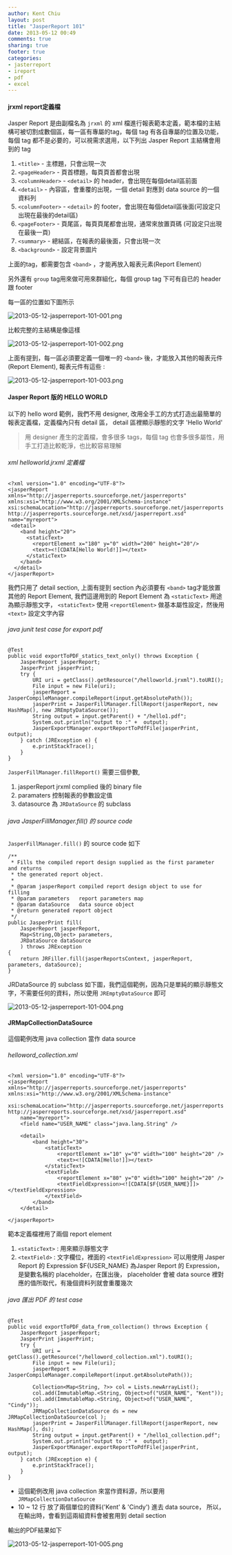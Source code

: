 ```yaml
---
author: Kent Chiu
layout: post
title: "JasperReport 101"
date: 2013-05-12 00:49
comments: true
sharing: true
footer: true
categories: 
- jasterreport
- ireport
- pdf
- excel
---
```



#### jrxml  report定義檔

Jasper Report 是由副檔名為 `jrxml` 的 xml 檔進行報表範本定義，範本檔的主結構可被切割成數個區，每一區有專屬的tag，每個 tag 有各自專屬的位置及功能，
每個 tag 都不是必要的，可以視需求選用，以下列出 Jasper Report 主結構會用到的 tag

1. `<title>` 			- 主標題，只會出現一次
2. `<pageHeader>` 		- 頁首標題，每頁頁首都會出現
3. `<columnHeader>`		- `<detail>` 的 header，會出現在每個detail區前面
4. `<detail>` 			- 內容區，會重覆的出現，一個 detail 對應到 data source 的一個資料列
5. `<columnFooter>`     - `<detail>` 的 footer，會出現在每個detail區後面(可設定只出現在最後的detail區)
6. `<pageFooter>` 		- 頁尾區，每頁頁尾都會出現，通常來放置頁碼 (可設定只出現在最後一頁)
7. `<summary>`			- 總結區，在報表的最後面，只會出現一次
8. `<background>`		- 設定背景圖片


上面的tag，都需要包含 `<band>` ，才能再放入報表元素(Report Element）

另外還有 `group` tag用來做可用來群組化，每個 group tag 下可有自已的 header 跟 footer


每一區的位置如下圖所示

![2013-05-12-jasperreport-101-001.png][]


比較完整的主結構是像這樣

![2013-05-12-jasperreport-101-002.png][]


上面有提到，每一區必須要定義一個唯一的 `<band>` 後，才能放入其他的報表元件 (Report Element), 報表元件有這些 :

![2013-05-12-jasperreport-101-003.png][]


#### Jasper Report 版的 HELLO WORLD

以下的 hello word 範例，我們不用 designer, 改用全手工的方式打造出最簡單的報表定義檔，定義檔內只有 detail 區， detail 區裡顯示靜態的文字 'Hello World'

> 用 designer 產生的定義檔，會多很多 tags，每個 tag 也會多很多屬性，用手工打造比較乾淨，也比較容易理解


###### xml helloworld.jrxml 定義檔
	<?xml version="1.0" encoding="UTF-8"?>
	<jasperReport xmlns="http://jasperreports.sourceforge.net/jasperreports" xmlns:xsi="http://www.w3.org/2001/XMLSchema-instance" xsi:schemaLocation="http://jasperreports.sourceforge.net/jasperreports http://jasperreports.sourceforge.net/xsd/jasperreport.xsd" name="myreport">
	 <detail>
	    <band height="20">
	      <staticText>
	        <reportElement x="180" y="0" width="200" height="20"/>
	        <text><![CDATA[Hello World!]]></text>
	      </staticText>
	    </band>
	  </detail>
	</jasperReport>


我們只用了 detail section, 上面有提到 section 內必須要有 `<band>` tag才能放置其他的 Report Element, 我們這邊用到的 Report Element 為
`<staticText>` 用途為顯示靜態文字， `<staticText>` 使用 `<reportElement>` 做基本屬性設定，然後用 `<text>` 設定文字內容


######  java junit test case for export pdf 
	@Test
	public void exportToPDF_statics_text_only() throws Exception {
		JasperReport jasperReport;
		JasperPrint jasperPrint;
		try {
			URI uri = getClass().getResource("/helloworld.jrxml").toURI();
			File input = new File(uri);
			jasperReport = JasperCompileManager.compileReport(input.getAbsolutePath());
			jasperPrint = JasperFillManager.fillReport(jasperReport, new HashMap(), new JREmptyDataSource());
			String output = input.getParent() + "/hello1.pdf";
			System.out.println("output to :" +  output);
			JasperExportManager.exportReportToPdfFile(jasperPrint, output);
		} catch (JRException e) {
			e.printStackTrace();
		}
	}



`JasperFillManager.fillReport()` 需要三個參數, 

1. 	jasperReport
	jrxml complied 後的 binary file
2.	paramaters
	控制報表的參數設定值
3.	datasource 為 `JRDataSource` 的 subclass


######  java JasperFillManager.fill() 的 source code

`JasperFillManager.fill()` 的 source code 如下

	/**
	 * Fills the compiled report design supplied as the first parameter and returns
	 * the generated report object.
	 * 
	 * @param jasperReport compiled report design object to use for filling
	 * @param parameters   report parameters map
	 * @param dataSource   data source object
	 * @return generated report object
	 */
	public JasperPrint fill(
		JasperReport jasperReport, 
		Map<String,Object> parameters, 
		JRDataSource dataSource
		) throws JRException
	{
		return JRFiller.fill(jasperReportsContext, jasperReport, parameters, dataSource);
	}

JRDataSource 的 subclass 如下圖，我們這個範例，因為只是單純的顯示靜態文字，不需要任何的資料，所以使用 `JREmptyDataSource` 即可

![2013-05-12-jasperreport-101-004.png][]


#### JRMapCollectionDataSource

這個範例改用 java collection 當作 data source

###### helloword_collection.xml

	<?xml version="1.0" encoding="UTF-8"?>
	<jasperReport xmlns="http://jasperreports.sourceforge.net/jasperreports" xmlns:xsi="http://www.w3.org/2001/XMLSchema-instance"
		xsi:schemaLocation="http://jasperreports.sourceforge.net/jasperreports http://jasperreports.sourceforge.net/xsd/jasperreport.xsd"
		name="myreport">
		<field name="USER_NAME" class="java.lang.String" />

		<detail>
			<band height="30">
				<staticText>
					<reportElement x="10" y="0" width="100" height="20" />
					<text><![CDATA[Hello!]]></text>
				</staticText>
				<textField>
					<reportElement x="80" y="0" width="100" height="20" />
					<textFieldExpression><![CDATA[$F{USER_NAME}]]></textFieldExpression>
				</textField>
			</band>
		</detail>

	</jasperReport>


範本定義檔裡用了兩個 report element 

1.	`<staticText>` : 用來顯示靜態文字
2.	`<textField>`  : 文字欄位，裡面的 `<textFieldExpression>` 可以用使用 Jasper Report 的 Expression
	$F{USER_NAME} 為Jasper Report 的 Expression，是變數名稱的 placeholder，在匯出後， 
	placeholder 會被 data source 裡對應的值所取代，有幾個資料列就會重覆幾次
 

######  java 匯出 PDF 的 test case
	@Test
	public void exportToPDF_data_from_collection() throws Exception {
		JasperReport jasperReport;
		JasperPrint jasperPrint;
		try {
			URI uri = getClass().getResource("/helloword_collection.xml").toURI();
			File input = new File(uri);
			jasperReport = JasperCompileManager.compileReport(input.getAbsolutePath());

			Collection<Map<String, ?>> col = Lists.newArrayList();
			col.add(ImmutableMap.<String, Object>of("USER_NAME", "Kent"));
			col.add(ImmutableMap.<String, Object>of("USER_NAME", "Cindy"));
			JRMapCollectionDataSource ds = new JRMapCollectionDataSource(col );
			jasperPrint = JasperFillManager.fillReport(jasperReport, new HashMap(), ds);
			String output = input.getParent() + "/hello1_collection.pdf";
			System.out.println("output to :" +  output);
			JasperExportManager.exportReportToPdfFile(jasperPrint, output);
		} catch (JRException e) {
			e.printStackTrace();
		}
	}


- 這個範例改用 java collection 來當作資料源，所以要用 `JRMapCollectionDataSource`
- 10 ~ 12 行 放了兩個單位的資料('Kent' & 'Cindy') 進去 data source， 所以，在輸出時，會看到這兩組資料會被套用到 detail section 


輸出的PDF結果如下

![2013-05-12-jasperreport-101-005.png][]



[2013-05-12-jasperreport-101-001.png]: http://blog.kent-chiu.com/images/2013-05-12/2013-05-12-jasperreport-101-001.png
[2013-05-12-jasperreport-101-002.png]: http://blog.kent-chiu.com/images/2013-05-12/2013-05-12-jasperreport-101-002.png
[2013-05-12-jasperreport-101-003.png]: http://blog.kent-chiu.com/images/2013-05-12/2013-05-12-jasperreport-101-003.png
[2013-05-12-jasperreport-101-004.png]: http://blog.kent-chiu.com/images/2013-05-12/2013-05-12-jasperreport-101-004.png
[2013-05-12-jasperreport-101-005.png]: http://blog.kent-chiu.com/images/2013-05-12/2013-05-12-jasperreport-101-005.png

